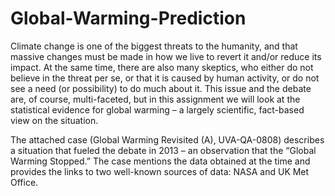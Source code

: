 # Global-Warming-Prediction


Climate change is one of the biggest threats to the humanity, and that massive changes must be made in how we live to revert it and/or reduce its impact. At the same time, there are also many skeptics, who either do not believe in the threat per se, or that it is caused by human activity, or do not see a need (or possibility) to do much about it. This issue and the debate are, of course, multi-faceted, but in this assignment we will look at the statistical evidence for global warming – a largely scientific, fact-based view on the situation. 

The attached case (Global Warming Revisited (A), UVA-QA-0808) describes a situation that fueled the debate in 2013 – an observation that the “Global Warming Stopped.” The case mentions the data obtained at the time and provides the links to two well-known sources of data: NASA and UK Met Office.
